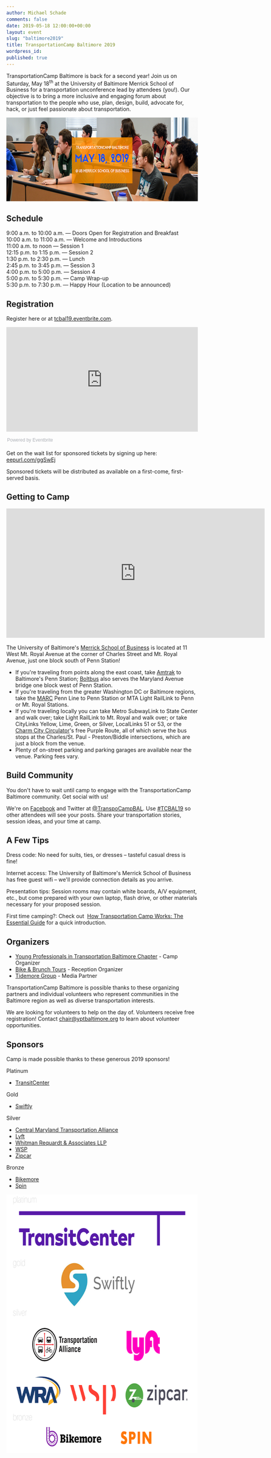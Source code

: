 ```yaml
---
author: Michael Schade
comments: false
date: 2019-05-18 12:00:00+00:00
layout: event
slug: "baltimore2019"
title: TransportationCamp Baltimore 2019
wordpress_id:
published: true
---
```


TransportationCamp Baltimore is back for a second year! Join us on Saturday, May 18<sup>th</sup> at the University
of Baltimore Merrick School of Business for a transportation unconference lead by attendees (you!). Our
objective is to bring a more inclusive and engaging forum about transportation to the people who use,
plan, design, build, advocate for, hack, or just feel passionate about transportation.

<img src="header.png" width="680" height="220">

## Schedule

9:00 a.m. to 10:00 a.m. — Doors Open for Registration and Breakfast<br>
10:00 a.m. to 11:00 a.m. — Welcome and Introductions<br>
11:00 a.m. to noon — Session 1<br>
12:15 p.m. to 1:15 p.m. — Session 2<br>
1:30 p.m. to 2:30 p.m. — Lunch<br>
2:45 p.m. to 3:45 p.m. — Session 3<br>
4:00 p.m. to 5:00 p.m. — Session 4<br>
5:00 p.m. to 5:30 p.m. — Camp Wrap-up<br>
5:30 p.m. to 7:30 p.m. — Happy Hour (Location to be announced)

## Registration

Register here or at [tcbal19.eventbrite.com](https://www.eventbrite.com/e/transportationcamp-baltimore-tickets-56249960145).

<div style="width:100%; text-align:left;">
	<iframe src="https://eventbrite.com/tickets-external?eid=56249960145&ref=etckt" frameborder="0" height="275" width="100%" vspace="0" hspace="0" marginheight="5" marginwidth="5" scrolling="auto" allowtransparency="true">
	</iframe>
	<div style="font-family:Helvetica, Arial; font-size:12px; padding:10px 0 5px; margin:2px; width:100%; text-align:left;" >
	<a class="powered-by-eb" style="color: #ADB0B6; text-decoration: none;" target="_blank" href="https://www.eventbrite.com/">Powered by Eventbrite</a>
	</div>
</div>


Get on the wait list for sponsored tickets by signing up here: [eepurl.com/ggSwEj](http://eepurl.com/ggSwEj)

Sponsored tickets will be distributed as available on a first-come, first-served basis.

## Getting to Camp

<iframe src="https://www.google.com/maps/embed?pb=!1m14!1m8!1m3!1d12349.03269328424!2d-76.6165429!3d39.305071!3m2!1i1024!2i768!4f13.1!3m3!1m2!1s0x0%3A0xc2b58ccd1d3e918a!2sMerrick+School+of+Business!5e0!3m2!1sen!2sus!4v1549813056745" width="680" height="340" frameborder="0" style="border:0" allowfullscreen></iframe>

The University of Baltimore's [Merrick School of Business](http://www.ubalt.edu/merrick/) is located at 11 West Mt. Royal Avenue at the corner of Charles Street and Mt. Royal Avenue, just one block south of Penn Station!

* If you're traveling from points along the east coast, take [Amtrak](https://www.amtrak.com/) to Baltimore's Penn Station;
[Boltbus](https://www.boltbus.com/) also serves the Maryland Avenue bridge one block west of Penn Station.
* If you're traveling from the greater Washington DC or Baltimore regions, take the [MARC](https://www.mta.maryland.gov/schedule?type=marc-train) Penn Line to Penn Station or MTA Light RailLink to Penn or Mt. Royal Stations.
* If you're traveling locally you can take Metro SubwayLink to State Center and walk over; take Light RailLink to Mt. Royal and walk over; or take CityLinks Yellow, Lime, Green, or Silver, LocalLinks 51 or 53, or the [Charm City Circulator](https://www.charmcitycirculator.com/)'s free Purple Route, all of which serve the bus stops at the Charles/St. Paul - Preston/Biddle intersections, which are just a block from the venue.
* Plenty of on-street parking and parking garages are available near the venue. Parking fees vary.

## Build Community

You don't have to wait until camp to engage with the TransportationCamp Baltimore community. Get
social with us!

We're on [Facebook](https://www.facebook.com/TranspoCampBAL/) and Twitter at [@TranspoCampBAL](https://twitter.com/TranspoCampBAL). Use [#TCBAL19](https://twitter.com/hashtag/tcbal19?f=live) so other attendees will see your
posts. Share your transportation stories, session ideas, and your time at camp.

## A Few Tips

Dress code: No need for suits, ties, or dresses – tasteful casual dress is fine!

Internet access: The University of Baltimore's Merrick School of Business has free guest wifi – we'll
provide connection details as you arrive.

Presentation tips: Session rooms may contain white boards, A/V equipment, etc., but come prepared
with your own laptop, flash drive, or other materials necessary for your proposed session.

First time camping?: Check out 
[How Transportation Camp Works: The Essential Guide](http://transportationcamp.org/2011/02/how-transportationcamp-works-the-essential-guide/)
for a quick introduction.

## Organizers

* [Young Professionals in Transportation Baltimore Chapter](http://yptbaltimore.org/) - Camp Organizer
* [Bike & Brunch Tours](https://www.bikeandbrunchtours.com/) - Reception Organizer
* [Tidemore Group](https://tidemore.com/) - Media Partner

TransportationCamp Baltimore is possible thanks to these organizing partners and individual volunteers who represent communities in the Baltimore region as well as diverse transportation interests.

We are looking for volunteers to help on the day of. Volunteers receive free registration! Contact chair@yptbaltimore.org to learn about volunteer opportunities.

## Sponsors

Camp is made possible thanks to these generous 2019 sponsors!

Platinum
* [TransitCenter](http://transitcenter.org/)

Gold
* [Swiftly](https://www.goswift.ly/)

Silver
* [Central Maryland Transportation Alliance](https://www.cmtalliance.org/)
* [Lyft](https://www.lyft.com/)
* [Whitman Requardt & Associates LLP](https://wrallp.com/)
* [WSP](https://www.wsp.com/)
* [Zipcar](https://www.zipcar.com/)

Bronze
* [Bikemore](https://www.bikemore.net/)
* [Spin](https://www.spin.app/)

<img src="sponsors.png" width="680" height="680">
